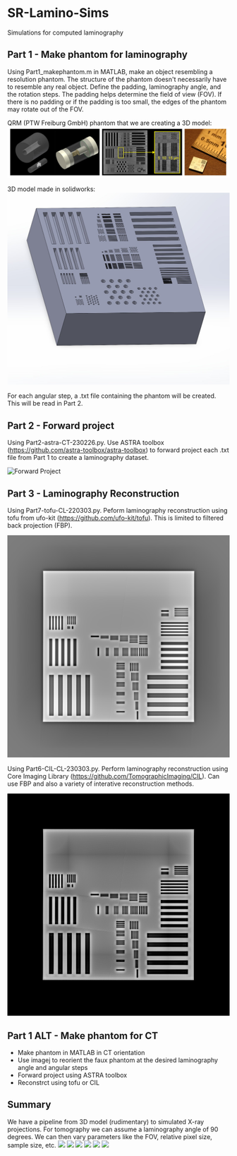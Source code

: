 # SR-Lamino-Sims
Simulations for computed laminography

## Part 1 - Make phantom for laminography
Using Part1_makephantom.m in MATLAB, make an object resembling a resolution phantom. The structure of the phantom doesn't necessarily have to resemble any real object. Define the padding, laminography angle, and the rotation steps. The padding helps determine the field of view (FOV). If there is no padding or if the padding is too small, the edges of the phantom may rotate out of the FOV. 

QRM (PTW Freiburg GmbH) phantom that we are creating a 3D model: <br />
![](https://github.com/xfding57/SR-Lamino-Sims/blob/main/media/laminosims_phantom.jpg)

3D model made in solidworks: <br />
![](https://github.com/xfding57/SR-Lamino-Sims/blob/main/media/laminosims_phantomsolidworks.jpg)

For each angular step, a .txt file containing the phantom will be created. This will be read in Part 2.

## Part 2 - Forward project
Using Part2-astra-CT-230226.py. Use ASTRA toolbox (https://github.com/astra-toolbox/astra-toolbox) to forward project each .txt file from Part 1 to create a laminography dataset.

![Forward Project](https://github.com/xfding57/SR-Lamino-Sims/blob/main/media/n_grid-500-CL-736x622.gif)


## Part 3 - Laminography Reconstruction
Using Part7-tofu-CL-220303.py. Peform laminography reconstruction using tofu from ufo-kit (https://github.com/ufo-kit/tofu). This is limited to filtered back projection (FBP).

![tofu reconstruction result](https://github.com/xfding57/SR-Lamino-Sims/blob/main/media/sli-000-0289.png)

Using Part6-CIL-CL-230303.py. Perform laminography reconstruction using Core Imaging Library (https://github.com/TomographicImaging/CIL). Can use FBP and also a variety of interative reconstruction methods.

![CIL reconstruction result](https://github.com/xfding57/SR-Lamino-Sims/blob/main/media/test-0014-runs-200-it-200-alpha-2.png)


## Part 1 ALT - Make phantom for CT 

- Make phantom in MATLAB in CT orientation
- Use imagej to reorient the faux phantom at the desired laminography angle and angular steps
- Forward project using ASTRA toolbox
- Reconstrct using tofu or CIL


## Summary
We have a pipeline from 3D model (rudimentary) to simulated X-ray projections. For tomography we can assume a laminography angle of 90 degrees. We can then vary parameters like the FOV, relative pixel size, sample size, etc.
![](https://github.com/xfding57/SR-Lamino-Sims/blob/main/media/laminosims_shepploganphantom.gif)
![](https://github.com/xfding57/SR-Lamino-Sims/blob/main/media/laminosims_steppahntom.gif)
![](https://github.com/xfding57/SR-Lamino-Sims/blob/main/media/laminosims_gridwidth-0020-proj-rec.gif)
![](https://github.com/xfding57/SR-Lamino-Sims/blob/main/media/laminosims_gridwidth-0050-proj-rec.gif)
![](https://github.com/xfding57/SR-Lamino-Sims/blob/main/media/laminosims_nzgrid-0040-proj-rec.gif)
![](https://github.com/xfding57/SR-Lamino-Sims/blob/main/media/laminosims_nzgrid-0300-proj-rec.gif)